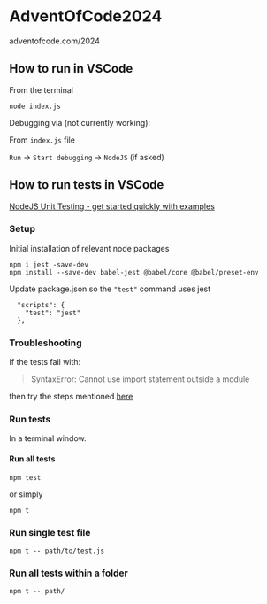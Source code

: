 # AdventOfCode2024
adventofcode.com/2024

## How to run in VSCode

From the terminal
```
node index.js
```

Debugging via (not currently working):

From `index.js` file

`Run` -> `Start debugging` -> `NodeJS` (if asked)

## How to run tests in VSCode

[NodeJS Unit Testing - get started quickly with examples](https://www.testim.io/blog/node-js-unit-testing-get-started-quickly-with-examples/)

### Setup
Initial installation of relevant node packages
```
npm i jest -save-dev
npm install --save-dev babel-jest @babel/core @babel/preset-env
```

Update package.json so the `"test"` command uses jest
```
  "scripts": {
    "test": "jest"
  },
```

### Troubleshooting

If the tests fail with:

> SyntaxError: Cannot use import statement outside a module

then try the steps mentioned [here](https://github.com/jestjs/jest/issues/9395#issuecomment-583799300)

### Run tests

In a terminal window.

#### Run all tests

```
npm test
```
or simply 

```
npm t
```

### Run single test file

```
npm t -- path/to/test.js
```

### Run all tests within a folder

```
npm t -- path/
```

